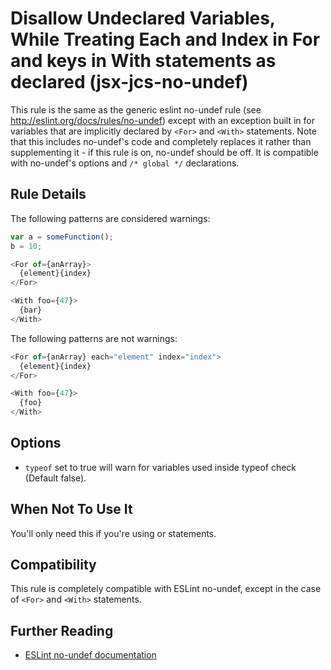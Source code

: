 # Disallow Undeclared Variables, While Treating Each and Index in For and keys in With statements as declared (jsx-jcs-no-undef)

This rule is the same as the generic eslint no-undef rule (see http://eslint.org/docs/rules/no-undef) except with an
exception built in for variables that are implicitly declared by `<For>` and `<With>` statements. Note that this includes no-undef's
code and completely replaces it rather than supplementing it - if this rule is on, no-undef should be off. It is
compatible with no-undef's options and `/* global */` declarations.

## Rule Details

The following patterns are considered warnings:

```js
var a = someFunction();
b = 10;
```

```js
<For of={anArray}>
  {element}{index}
</For>
```

```js
<With foo={47}>
  {bar}
</With>
```

The following patterns are not warnings:

```js
<For of={anArray} each="element" index="index">
  {element}{index}
</For>
```

```js
<With foo={47}>
  {foo}
</With>
```

## Options

* `typeof` set to true will warn for variables used inside typeof check (Default false).

## When Not To Use It

You'll only need this if you're using <For> or <With> statements.

## Compatibility

This rule is completely compatible with ESLint no-undef, except in the case of `<For>` and `<With>` statements.

## Further Reading
- [ESLint no-undef documentation](http://eslint.org/docs/rules/no-undef)
